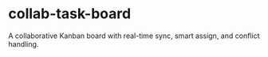 # collab-task-board
A collaborative Kanban board with real-time sync, smart assign, and conflict handling.

